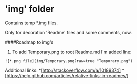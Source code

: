 # 'img' folder
Contains temp *.img files.
 
Only for decoration 'Readme' files and some comments, now.

####Roadmap to img's
1) To add Temporary.png to root Readme.md I'm added line:

```
![*.png file](img/Temporary.png?raw=true "Temporary.png")
```

Additional links:
*[http://stackoverflow.com/a/10189374]
*[https://help.github.com/articles/relative-links-in-readmes/]
